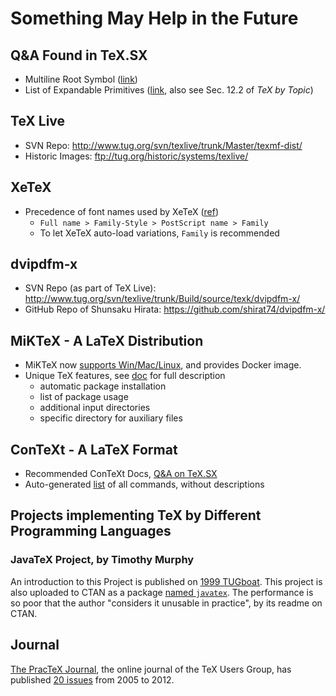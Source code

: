 # Something May Help in the Future

## Q&A Found in TeX.SX

* Multiline Root Symbol ([link](https://tex.stackexchange.com/a/111433/79060))
* List of Expandable Primitives ([link](https://tex.stackexchange.com/a/467372/79060), also see Sec. 12.2 of *TeX by Topic*)

## TeX Live

* SVN Repo: http://www.tug.org/svn/texlive/trunk/Master/texmf-dist/
* Historic Images: ftp://tug.org/historic/systems/texlive/

## XeTeX

* Precedence of font names used by XeTeX ([ref](https://tex.stackexchange.com/a/43819/79060))
  * `Full name > Family-Style > PostScript name > Family`
  * To let XeTeX auto-load variations, `Family` is recommended

## dvipdfm-x

* SVN Repo (as part of TeX Live): http://www.tug.org/svn/texlive/trunk/Build/source/texk/dvipdfm-x/
* GitHub Repo of Shunsaku Hirata: https://github.com/shirat74/dvipdfm-x/

## MiKTeX - A LaTeX Distribution

* MiKTeX now [supports Win/Mac/Linux](https://miktex.org/download), and provides Docker image.
* Unique TeX features, see [doc](https://docs.miktex.org/2.9/manual/texfeatures.html) for full description
  * automatic package installation
  * list of package usage
  * additional input directories
  * specific directory for auxiliary files

## ConTeXt - A LaTeX Format

* Recommended ConTeXt Docs, [Q&A on TeX.SX](https://tex.stackexchange.com/questions/2839/where-can-i-find-good-context-documentation)
* Auto-generated [list](http://www.pragma-ade.com/general/qrcs/setup-en.pdf) of all commands, without descriptions

## Projects implementing TeX by Different Programming Languages

### JavaTeX Project, by Timothy Murphy

An introduction to this Project is published on [1999 TUGboat](https://www.tug.org/TUG99-web/pdf/murphy.pdf). This project is also uploaded to CTAN as a package [named `javatex`](https://ctan.org/pkg/javatex?lang=en). The performance is so poor that the author "considers it unusable in practice", by its readme on CTAN.

## Journal

[The PracTeX Journal](http://tug.org/pracjourn/2012-1/toc.html), the online journal of the TeX Users Group, has published [20 issues](http://tug.org/pracjourn/archive.html) from 2005 to 2012.
